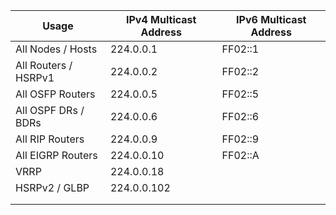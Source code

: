 

| Usage                | IPv4 Multicast Address | IPv6 Multicast Address |
| -------------------- | ---------------------- | ---------------------- |
| All Nodes / Hosts    | 224.0.0.1              | FF02::1                |
| All Routers / HSRPv1 | 224.0.0.2              | FF02::2                |
| All OSFP Routers     | 224.0.0.5              | FF02::5                |
| All OSPF DRs / BDRs  | 224.0.0.6              | FF02::6                |
| All RIP Routers      | 224.0.0.9              | FF02::9                |
| All EIGRP Routers    | 224.0.0.10             | FF02::A                |
| VRRP                 | 224.0.0.18             |                        |
| HSRPv2 / GLBP        | 224.0.0.102            |                        |
|                      |                        |                        |
|                      |                        |                        |
